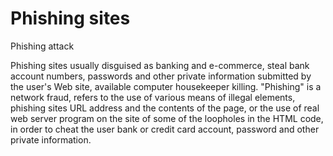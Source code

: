 # Phishing sites
Phishing attack

Phishing sites usually disguised as banking and e-commerce, steal bank account numbers, passwords and other private information submitted by the user's Web site, available computer housekeeper killing. "Phishing" is a network fraud, refers to the use of various means of illegal elements, phishing sites URL address and the contents of the page, or the use of real web server program on the site of some of the loopholes in the HTML code, in order to cheat the user bank or credit card account, password and other private information.



